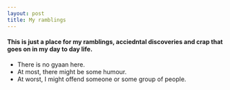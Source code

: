 ```yaml
---
layout: post
title: My ramblings
---
```


#### This is just a place for my ramblings, acciedntal discoveries and crap that goes on in my day to day life.

* There is no gyaan here.
* At most, there might be some humour.
* At worst, I might offend someone or some group of people.

